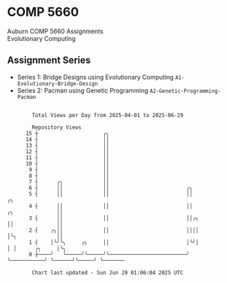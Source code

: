 # COMP 5660
Auburn COMP 5660 Assignments  
Evolutionary Computing

## Assignment Series
- Series 1: Bridge Designs using Evolutionary Computing `A1-Evolutionary-Bridge-Design`
- Series 2: Pacman using Genetic Programming `A2-Genetic-Programming-Pacman`

```

        Total Views per Day from 2025-04-01 to 2025-06-29

        Repository Views
      15 ┼                     ╭╮
      14 ┤                     ││
      13 ┤                     ││
      12 ┤                     ││
      11 ┤                     ││
      10 ┤                     ││
       9 ┤                     ││
       8 ┤                     ││
       7 ┤      ╭╮             ││
       6 ┤      ││             ││                         ╭╮
       5 ┤      ││             ││                         ││                             ╭╮
       4 ┤      ││             ││                         ││             ╭╮              ││
       3 ┤      ││             ││                         ││╭╮           ││              ││
       2 ┤    ╭╮││             ││                         ││││           │╰╮             ││
       1 ┤    │╰╯╰╮     ╭╮     ││                         │╰╯│           │ │      ╭╮     │╰╮
       0 ┼────╯   ╰─────╯╰─────╯╰─────────────────────────╯  ╰───────────╯ ╰──────╯╰─────╯ ╰───────

        Chart last updated - Sun Jun 29 01:06:04 2025 UTC
        
```
